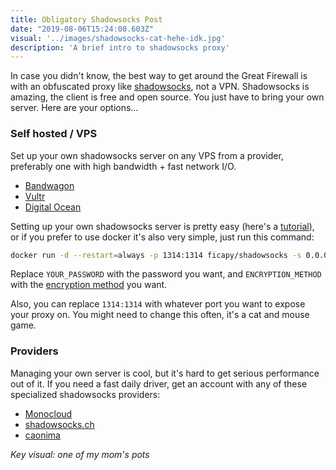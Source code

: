 ```yaml
---
title: Obligatory Shadowsocks Post
date: "2019-08-06T15:24:00.603Z"
visual: '../images/shadowsocks-cat-hehe-idk.jpg'
description: 'A brief intro to shadowsocks proxy'
---
```


In case you didn't know, the best way to get around the Great Firewall is with an obfuscated proxy like [shadowsocks](https://github.com/shadowsocks), not a VPN. Shadowsocks is amazing, the client is free and open source. You just have to bring your own server. Here are your options...

### Self hosted / VPS
Set up your own shadowsocks server on any VPS from a provider, preferably one with high bandwidth + fast network I/O.
* [Bandwagon](https://bandwagonhost.com/)
* [Vultr](https://www.vultr.com/)
* [Digital Ocean](https://www.digitalocean.com/)

Setting up your own shadowsocks server is pretty easy (here's a [tutorial](https://www.tipsforchina.com/how-to-setup-a-fast-shadowsocks-server-on-vultr-vps-the-easy-way.html)), or if you prefer to use docker it's also very simple, just run this command:

```bash
docker run -d --restart=always -p 1314:1314 ficapy/shadowsocks -s 0.0.0.0 -p 1314 -k YOUR_PASSWORD -m ENCRYPTION_METHOD
```

Replace `YOUR_PASSWORD` with the password you want, and `ENCRYPTION_METHOD` with the [encryption method](https://shadowsocks.org/en/spec/Stream-Ciphers.html) you want.

Also, you can replace `1314:1314` with whatever port you want to expose your proxy on. You might need to change this often, it's a cat and mouse game.

### Providers
Managing your own server is cool, but it's hard to get serious performance out of it. If you need a fast daily driver, get an account with any of these specialized shadowsocks providers:

* [Monocloud](https://www.monocloud.me/)
* [shadowsocks.ch](https://home.shadowsocks.ch/)
* [caonima](https://caonima.io/)

_Key visual: one of my mom's pots_